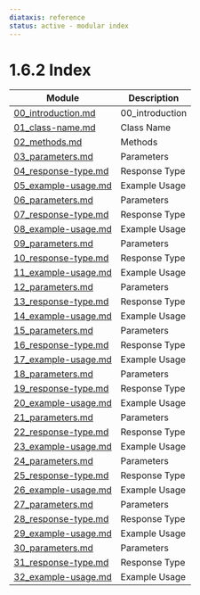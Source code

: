 ```yaml
---
diataxis: reference
status: active - modular index
---
```


# 1.6.2 Index

| Module | Description |
|--------|-------------|
| [00_introduction.md](00_introduction.md) | 00_introduction |
| [01_class-name.md](01_class-name.md) | Class Name |
| [02_methods.md](02_methods.md) | Methods |
| [03_parameters.md](03_parameters.md) | Parameters |
| [04_response-type.md](04_response-type.md) | Response Type |
| [05_example-usage.md](05_example-usage.md) | Example Usage |
| [06_parameters.md](06_parameters.md) | Parameters |
| [07_response-type.md](07_response-type.md) | Response Type |
| [08_example-usage.md](08_example-usage.md) | Example Usage |
| [09_parameters.md](09_parameters.md) | Parameters |
| [10_response-type.md](10_response-type.md) | Response Type |
| [11_example-usage.md](11_example-usage.md) | Example Usage |
| [12_parameters.md](12_parameters.md) | Parameters |
| [13_response-type.md](13_response-type.md) | Response Type |
| [14_example-usage.md](14_example-usage.md) | Example Usage |
| [15_parameters.md](15_parameters.md) | Parameters |
| [16_response-type.md](16_response-type.md) | Response Type |
| [17_example-usage.md](17_example-usage.md) | Example Usage |
| [18_parameters.md](18_parameters.md) | Parameters |
| [19_response-type.md](19_response-type.md) | Response Type |
| [20_example-usage.md](20_example-usage.md) | Example Usage |
| [21_parameters.md](21_parameters.md) | Parameters |
| [22_response-type.md](22_response-type.md) | Response Type |
| [23_example-usage.md](23_example-usage.md) | Example Usage |
| [24_parameters.md](24_parameters.md) | Parameters |
| [25_response-type.md](25_response-type.md) | Response Type |
| [26_example-usage.md](26_example-usage.md) | Example Usage |
| [27_parameters.md](27_parameters.md) | Parameters |
| [28_response-type.md](28_response-type.md) | Response Type |
| [29_example-usage.md](29_example-usage.md) | Example Usage |
| [30_parameters.md](30_parameters.md) | Parameters |
| [31_response-type.md](31_response-type.md) | Response Type |
| [32_example-usage.md](32_example-usage.md) | Example Usage |
